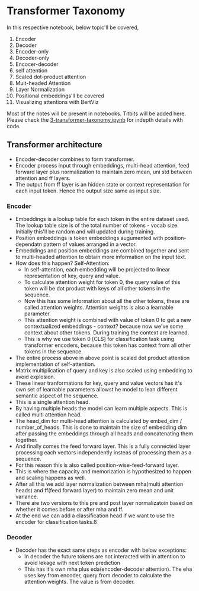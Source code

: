 # Transformer Taxonomy

In this respective notebook, below topic'll be covered,
1. Encoder
2. Decoder
3. Encoder-only
4. Decoder-only
5. Encocer-decoder
6. self attention
7. Scaled dot-product attention
8. Mult-headed Attention
9. Layer Normalization
10. Positional embeddings'll be covered
11. Visualizing attentions with BertViz

Most of the notes will be present in notebooks. Titbits will be added here. Please check the [3-transformer-taxonomy.ipynb](../notebooks/3-transformer-taxonomy.ipynb) for indepth details with code.

## Transformer architecture

* Encoder-decoder combines to form transformer.
* Encoder process input through embeddings, multi-head attention, feed forward layer plus normalization to maintain zero mean, uni std between attention and ff layers. 
* The output from ff layer is an hidden state or context representation for each input token. Hence the output size same as input size.

### Encoder

* Embeddings is a lookup table for each token in the entire dataset used. The lookup table size is of the total number of tokens - vocab size. Initially this'll be random and will updated during training.
* Position embeddings is token embeddings augumented with position-dependatn pattern of values arranged in a vector.
* Embeddings and position embeddings are combined together and sent to multi-headed attention to obtain more information on the input text.
* How does this happen? Self-Attention:
    * In self-attention, each embedding will be projected to linear representation of key, query and value.
    * To calculate attention weight for token 0, the query value of this token will be dot product with keys of all other tokens in the sequence.
    * Now this has some information about all the other tokens, these are called attention weights. Attention weights is also a learnable parameter.
    * This attention weight is combined with value of token 0 to get a new contextualized embeddings - context? because now we've some  context about other tokens. During training the context are learned.
    * This is why we use token 0 [CLS] for classification task using transformer encoders, because this token has context from all other tokens in the sequence.
* The entire process above in above point is scaled dot product attention implementation of self-attention.
* Matrix multiplication of query and key is also scaled using embedding to avoid explosion.
* These linear tranformations for key, query and value vectors has it's own set of learnable parameters allowst he model to lean different semantic aspect of the sequence.
* This is a single attention head.
* By having multiple heads the model can learn multiple aspects. This is called multi attention head.
* The head_dim for multi-head attention is calculated by embed_dim / number_of_heads. This is done to maintain the size of embedding dim after passing the embeddings through all heads and concatenating them together.
* And finally comes the feed forward layer. This is a fully connected layer processing each vectors independently insteas of processing them as a sequence.
* For this reason this is also called position-wise-feed-forward layer.
* This is where the capacity and memorization is hypothesized to happen and scaling happens as well.
* After all this we add layer normalization between mha(multi attention heads) and ff(feed forward layer) to maintain zero mean and unit variance.
* There are two versions to this pre and post layer normalizatoin based on whether it comes before or after mha and ff.
* At the end we can add a classification head if we want to use the encoder for classification tasks.ß

### Decoder

* Decoder has the exact same steps as encoder with below exceptions:
    * In decoder the future tokens are not interacted with in attention to avoid lekage with next token prediction
    * This has it's own mha plus eda(encoder-decoder attention). The eha uses key from encoder, query from decoder to calculate the attention weights. The value is from decoder.